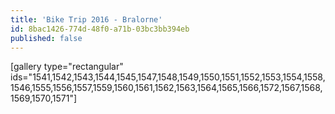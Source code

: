 ```yaml
---
title: 'Bike Trip 2016 - Bralorne'
id: 8bac1426-774d-48f0-a71b-03bc3bb394eb
published: false
---
```

[gallery type="rectangular" ids="1541,1542,1543,1544,1545,1547,1548,1549,1550,1551,1552,1553,1554,1558,1546,1555,1556,1557,1559,1560,1561,1562,1563,1564,1565,1566,1572,1567,1568,1569,1570,1571"]